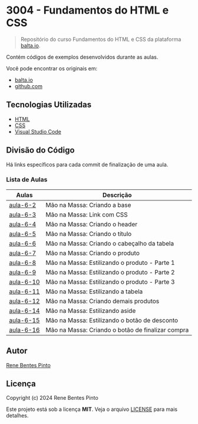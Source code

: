 # 3004 - Fundamentos do HTML e CSS

> Repositório do curso Fundamentos do HTML e CSS da plataforma [balta.io](https://balta.io).

Contém códigos de exemplos desenvolvidos durante as aulas.

Você pode encontrar os originais em:

- [balta.io](https://balta.io/cursos/fundamentos-html-css)
- [github.com](https://github.com/balta-io/3004)

## Tecnologias Utilizadas

- [HTML](https://developer.mozilla.org/pt-BR/docs/Learn/HTML)
- [CSS](https://developer.mozilla.org/pt-BR/docs/Learn/CSS)
- [Visual Studio Code](https://code.visualstudio.com/)

## Divisão do Código

Há links específicos para cada commit de finalização de uma aula.

### Lista de Aulas

| Aulas                             | Descrição                                         |
| --------------------------------- | ------------------------------------------------- |
| [aula-6-2](../../commit/43b6fb4)  | Mão na Massa: Criando a base                      |
| [aula-6-3](../../commit/aa54103)  | Mão na Massa: Link com CSS                        |
| [aula-6-4](../../commit/0bccf29)  | Mão na Massa: Criando o header                    |
| [aula-6-5](../../commit/4fab50a)  | Mão na Massa: Criando o título                    |
| [aula-6-6](../../commit/5e066c0)  | Mão na Massa: Criando o cabeçalho da tabela       |
| [aula-6-7](../../commit/6b6b7db)  | Mão na Massa: Criando o produto                   |
| [aula-6-8](../../commit/df95205)  | Mão na Massa: Estilizando o produto - Parte 1     |
| [aula-6-9](../../commit/df195d6)  | Mão na Massa: Estilizando o produto - Parte 2     |
| [aula-6-10](../../commit/d10734b) | Mão na Massa: Estilizando o produto - Parte 3     |
| [aula-6-11](../../commit/cbb0bf9) | Mão na Massa: Estilizando a tabela                |
| [aula-6-12](../../commit/d1afb3a) | Mão na Massa: Criando demais produtos             |
| [aula-6-14](../../commit/3472269) | Mão na Massa: Estilizando aside                   |
| [aula-6-15](../../commit/c7a9469) | Mão na Massa: Estilizando o botão de desconto     |
| [aula-6-16](../../commit/80c65cd) | Mão na Massa: Criando o botão de finalizar compra |

## Autor

[Rene Bentes Pinto](http://github.com/renebentes)

## Licença

Copyright (c) 2024 Rene Bentes Pinto

Este projeto está sob a licença **MIT**. Veja o arquivo [LICENSE](LICENSE) para mais detalhes.
